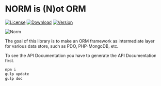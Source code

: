 NORM is (N)ot ORM
=================

[![License](http://img.shields.io/packagist/l/xinix-technology/norm.svg?style=flat-square)](https://github.com/xinix-technology/norm/blob/master/LICENSE)
[![Download](http://img.shields.io/packagist/dm/xinix-technology/norm.svg?style=flat-square)](https://github.com/xinix-technology/norm)
[![Version](http://img.shields.io/packagist/v/xinix-technology/norm.svg?style=flat-square)](https://github.com/xinix-technology/norm)

![Norm](https://raw.githubusercontent.com/krisanalfa/norm/master/img/norm.png "Norm")

The goal of this library is to make an ORM framework as intermediate layer for
various data store, such as PDO, PHP-MongoDB, etc.

To see the API Documentation you have to generate the API Documentation first.

```bash
npm i 
gulp update
gulp doc

```

